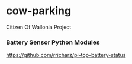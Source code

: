 # cow-parking
Citizen Of Wallonia Project


### Battery Sensor Python Modules

https://github.com/rricharz/pi-top-battery-status
